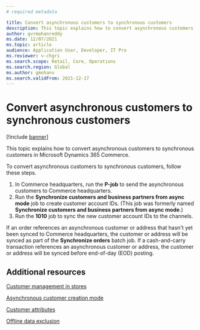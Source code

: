 ```yaml
---
# required metadata

title: Convert asynchronous customers to synchronous customers
description: This topic explains how to convert asynchronous customers to synchronous customers in Microsoft Dynamics 365 Commerce.
author: gvrmohanreddy
ms.date: 12/07/2021
ms.topic: article
audience: Application User, Developer, IT Pro
ms.reviewer: v-chgri
ms.search.scope: Retail, Core, Operations
ms.search.region: Global
ms.author: gmohanv
ms.search.validFrom: 2021-12-17
---
```


# Convert asynchronous customers to synchronous customers

[!include [banner](includes/banner.md)]

This topic explains how to convert asynchronous customers to synchronous customers in Microsoft Dynamics 365 Commerce.

To convert asynchronous customers to synchronous customers, follow these steps.

1. In Commerce headquarters, run the **P-job** to send the asynchronous customers to Commerce headquarters.
1. Run the **Synchronize customers and business partners from async mode** job to create customer account IDs. (This job was formerly named **Synchronize customers and business partners from async mode**.)
1. Run the **1010** job to sync the new customer account IDs to the channels.

If an order references an asynchronous customer or address that hasn't yet been synced to Commerce headquarters, the customer or address will be synced as part of the **Synchronize orders** batch job. If a cash-and-carry transaction references an asynchronous customer or address, the customer or address will be synced before end-of-day (EOD) posting.

## Additional resources

[Customer management in stores](/customer-mgmt-stores.md)

[Asynchronous customer creation mode](async-customer-mode.md)

[Customer attributes](dev-itpro/customer-attributes.md)

[Offline data exclusion](dev-itpro/implementation-considerations-cdx.md#offline-data-exclusion)
